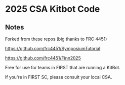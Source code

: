 # 2025 CSA Kitbot Code

## Notes
Forked from these repos (big thanks to FRC 4451)

https://github.com/frc4451/SymposiumTutorial

https://github.com/frc4451/Finn2025

Free for use for teams in FIRST that are running a KitBot.

If you're in FIRST SC, please consult your local CSA.